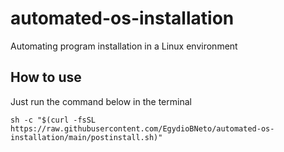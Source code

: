 # automated-os-installation
Automating program installation in a Linux environment

## How to use
Just run the command below in the terminal
```shell
sh -c "$(curl -fsSL https://raw.githubusercontent.com/EgydioBNeto/automated-os-installation/main/postinstall.sh)"
```
